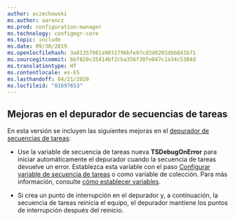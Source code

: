```yaml
---
author: aczechowski
ms.author: aaroncz
ms.prod: configuration-manager
ms.technology: configmgr-core
ms.topic: include
ms.date: 09/30/2019
ms.openlocfilehash: 3a81357981a9831796bfe07cd2d0201dbb841b71
ms.sourcegitcommit: bbf820c35414bf2cba356f30fe047c1a34c5384d
ms.translationtype: HT
ms.contentlocale: es-ES
ms.lasthandoff: 04/21/2020
ms.locfileid: "81697653"
---
```

## <a name="improvements-to-task-sequence-debugger"></a><a name="bkmk_tsdebug"></a> Mejoras en el depurador de secuencias de tareas

En esta versión se incluyen las siguientes mejoras en el [depurador de secuencias de tareas](../../../../../osd/deploy-use/debug-task-sequence.md):

- Use la variable de secuencia de tareas nueva **TSDebugOnError** para iniciar automáticamente el depurador cuando la secuencia de tareas devuelve un error. Establezca esta variable con el paso [Configurar variable de secuencia de tareas](../../../../../osd/understand/task-sequence-steps.md#BKMK_SetTaskSequenceVariable) o como variable de colección.<!-- 5012536 --> Para más información, consulte [cómo establecer variables](../../../../../osd/understand/using-task-sequence-variables.md#bkmk_set).

- Si crea un punto de interrupción en el depurador y, a continuación, la secuencia de tareas reinicia el equipo, el depurador mantiene los puntos de interrupción después del reinicio.<!-- 5012509 -->
